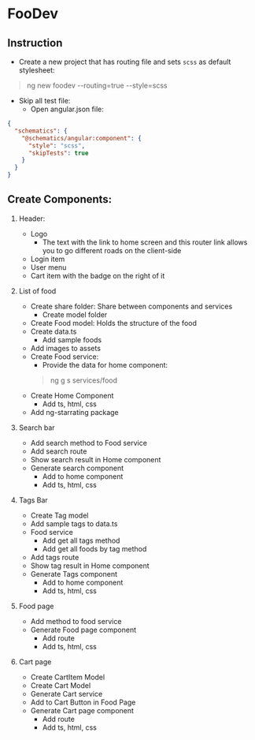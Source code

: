 # FooDev

## Instruction

- Create a new project that has routing file and sets `scss` as default stylesheet:
> ng new foodev --routing=true --style=scss

- Skip all test file:
  - Open angular.json file:
  
```json
{
  "schematics": {
    "@schematics/angular:component": {
      "style": "scss",
      "skipTests": true
    }
  }
}
```

## Create Components:
1. Header:
   - Logo
     - The text with the link to home screen and this router link allows you to go different roads on the client-side 
   - Login item
   - User menu
   - Cart item with the badge on the right of it

2. List of food
   - Create share folder: Share between components and services
     - Create model folder
   - Create Food model: Holds the structure of the food
   - Create data.ts
     - Add sample foods
   - Add images to assets
   - Create Food service:
     - Provide the data for home component:
     > ng g s services/food
   - Create Home Component
     - Add ts, html, css
   - Add ng-starrating package

3. Search bar
   - Add search method to Food service
   - Add search route
   - Show search result in Home component
   - Generate search component
     - Add to home component
     - Add ts, html, css

4. Tags Bar
   - Create Tag model
   - Add sample tags to data.ts
   - Food service
     - Add get all tags method
     - Add get all foods by tag method
   - Add tags route
   - Show tag result in Home component
   - Generate Tags component
     - Add to home component
     - Add ts, html, css

5. Food page
   - Add method to food service
   - Generate Food page component
     - Add route
     - Add ts, html, css

6. Cart page
   - Create CartItem Model
   - Create Cart Model
   - Generate Cart service
   - Add to Cart Button in Food Page
   - Generate Cart page component
     - Add route
     - Add ts, html, css
